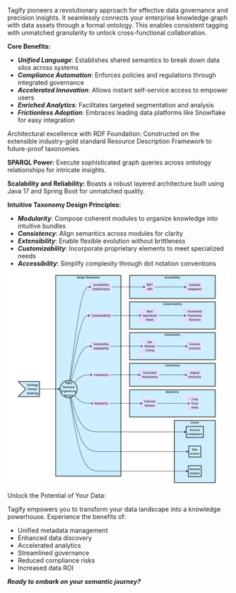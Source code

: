 Tagify pioneers a revolutionary approach for effective data governance and precision insights. It seamlessly connects your enterprise knowledge graph with data assets through a formal ontology. This enables consistent tagging with unmatched granularity to unlock cross-functional collaboration.

**Core Benefits:**

* **_Unified Language_**: Establishes shared semantics to break down data silos across systems
* **_Compliance Automation_**: Enforces policies and regulations through integrated governance
* **_Accelerated Innovation_**: Allows instant self-service access to empower users
* **_Enriched Analytics_**: Facilitates targeted segmentation and analysis
* **_Frictionless Adoption_**: Embraces leading data platforms like Snowflake for easy integration

Architectural excellence with RDF Foundation: Constructed on the extensible industry-gold standard Resource Description Framework to future-proof taxonomies.

**SPARQL Power:** Execute sophisticated graph queries across ontology relationships for intricate insights.

**Scalability and Reliability:** Boasts a robust layered architecture built using Java 17 and Spring Boot for unmatched quality.

**Intuitive Taxonomy Design Principles:**

* **_Modularity_**: Compose coherent modules to organize knowledge into intuitive bundles
* **_Consistency_**: Align semantics across modules for clarity
* **_Extensibility_**: Enable flexible evolution without brittleness
* **_Customizability_**: Incorporate proprietary elements to meet specialized needs
* **_Accessibility_**: Simplify complexity through dot notation conventions

![img_2.png](img_2.png)

Unlock the Potential of Your Data:

Tagify empowers you to transform your data landscape into a knowledge powerhouse. Experience the benefits of:

* Unified metadata management
* Enhanced data discovery
* Accelerated analytics
* Streamlined governance
* Reduced compliance risks
* Increased data ROI

**_Ready to embark on your semantic journey?_**